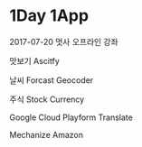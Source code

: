 # 1Day 1App

2017-07-20 멋사 오프라인 강좌

맛보기
    Ascitfy

날씨
    Forcast
    Geocoder

주식
    Stock
    Currency

Google Cloud Playform
    Translate

Mechanize
    Amazon
